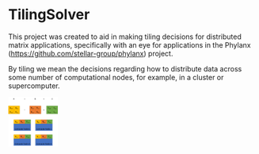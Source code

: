 # TilingSolver

This project was created to aid in making tiling decisions for distributed
matrix applications, specifically with an eye for applications in the Phylanx 
(https://github.com/stellar-group/phylanx) project.

By tiling we mean the decisions regarding how to distribute data across some
number of computational nodes, for example, in a cluster or supercomputer.

<img src="images/matrix_add_all_partitioned.png" width="100">
